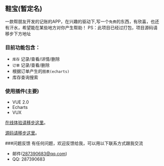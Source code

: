 ## 鞋宝(暂定名)

一款帮朋友开发的记账的APP，在兴趣的驱动下,写一个`免费`的东西，有欣喜，也还有汗水，希望能在某些地方对你产生帮助！ 
PS：此项目已经过打包，项目源码请移步下方地址

### 目前功能包含：

* `库存` 记录/查看/详情/删除 
* `订单` 记录/查看/删除 
* 根据订单产生的`图表(echarts)`
* 库存查询搜索

### 使用插件(主要)
* VUE 2.0
* Echarts
* VUX 

[在线体验请移步这里](http://htmlpreview.github.io/?https://github.com/xiaoxiao314/xiebao/blob/master/index.html#/)。

[源码请移步这里](https://gitee.com/dCity/spe)。

###问题反馈
有任何问题，欢迎反馈给我，可以用以下联系方式跟我交流

* 邮件(287390683@qq.com)
* QQ: 287390683
